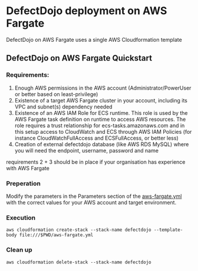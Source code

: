 # DefectDojo deployment on AWS Fargate 

DefectDojo on AWS Fargate uses a single AWS Cloudformation template

## DefectDojo on AWS Fargate Quickstart

### Requirements:
1. Enough AWS permissions in the AWS account (Administrator/PowerUser or better based on least-privilege)
2. Existence of a target AWS Fargate cluster in your account, including its VPC and subnet(s) dependency needed 
3. Existence of an AWS IAM Role for ECS runtime. This role is used by the AWS Fargate task definition on runtime to access AWS resources. The role requires a trust relationship for ecs-tasks.amazonaws.com and in this setup access to CloudWatch and ECS through AWS IAM Policies (for instance CloudWatchFullAccess and ECSFullAccess, or better less)
4. Creation of external defectdojo database (like AWS RDS MySQL) where you will need the endpoint, username, password and name

requirements 2 + 3 should be in place if your organisation has experience with AWS Fargate

### Preperation
Modify the parameters in the Parameters section of the [aws-fargate.yml](aws-fargate.yml) with the correct values for your AWS account and target environment.

### Execution
```
aws cloudformation create-stack --stack-name defectdojo --template-body file:///$PWD/aws-fargate.yml
```

### Clean up
```
aws cloudformation delete-stack --stack-name defectdojo
```
